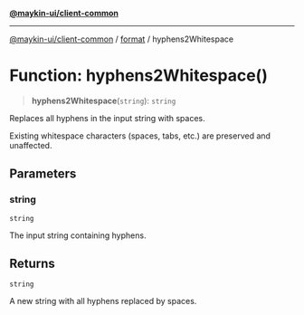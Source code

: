 [**@maykin-ui/client-common**](../../README.md)

***

[@maykin-ui/client-common](../../README.md) / [format](../README.md) / hyphens2Whitespace

# Function: hyphens2Whitespace()

> **hyphens2Whitespace**(`string`): `string`

Replaces all hyphens in the input string with spaces.

Existing whitespace characters (spaces, tabs, etc.) are preserved and unaffected.

## Parameters

### string

`string`

The input string containing hyphens.

## Returns

`string`

A new string with all hyphens replaced by spaces.
